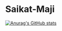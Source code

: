 # Saikat-Maji

[![Anurag's GitHub stats](https://github-readme-stats.vercel.app/api?username=saikatmaji)](https://github.com/anuraghazra/github-readme-stats)

